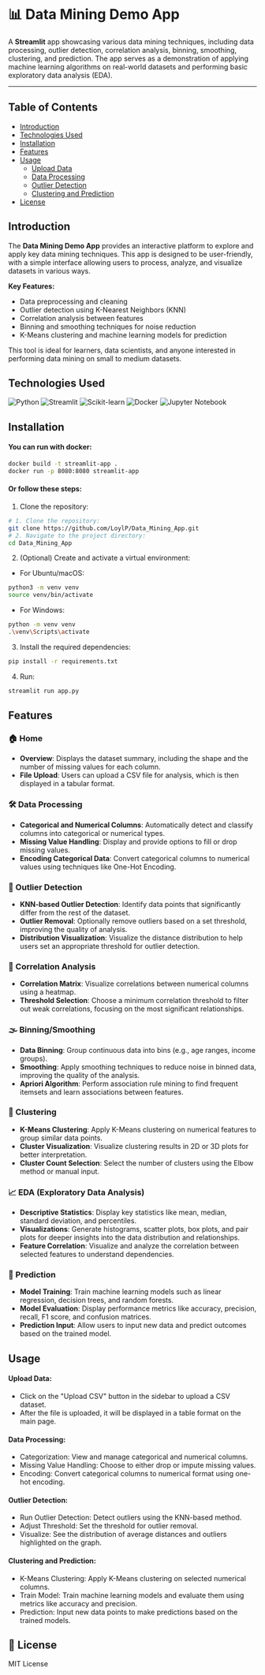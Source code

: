 # 📊 Data Mining Demo App

A **Streamlit** app showcasing various data mining techniques, including data processing, outlier detection, correlation analysis, binning, smoothing, clustering, and prediction. The app serves as a demonstration of applying machine learning algorithms on real-world datasets and performing basic exploratory data analysis (EDA).

---

## Table of Contents

- [Introduction](#introduction)
- [Technologies Used](#technologies-used)
- [Installation](#installation)
- [Features](#features)
- [Usage](#usage)
  - [Upload Data](#upload-data)
  - [Data Processing](#data-processing)
  - [Outlier Detection](#outlier-detection)
  - [Clustering and Prediction](#clustering-and-prediction)
- [License](#license)

## Introduction

The **Data Mining Demo App** provides an interactive platform to explore and apply key data mining techniques. This app is designed to be user-friendly, with a simple interface allowing users to process, analyze, and visualize datasets in various ways. 

**Key Features:**
- Data preprocessing and cleaning
- Outlier detection using K-Nearest Neighbors (KNN)
- Correlation analysis between features
- Binning and smoothing techniques for noise reduction
- K-Means clustering and machine learning models for prediction

This tool is ideal for learners, data scientists, and anyone interested in performing data mining on small to medium datasets.

## Technologies Used

![Python](https://img.shields.io/badge/python-3670A0?style=for-the-badge&logo=python&logoColor=ffdd54)
![Streamlit](https://img.shields.io/badge/Streamlit-0A0A0A?style=for-the-badge&logo=streamlit&logoColor=white) 
![Scikit-learn](https://img.shields.io/badge/Scikit--learn-F7931E?style=for-the-badge&logo=scikit-learn&logoColor=white)
![Docker](https://img.shields.io/badge/Docker-2496ED?style=for-the-badge&logo=docker&logoColor=white) 
![Jupyter Notebook](https://img.shields.io/badge/Jupyter-%23FA0F00.svg?style=for-the-badge&logo=jupyter&logoColor=white) 

## Installation
#### You can run with docker: 
```bash
docker build -t streamlit-app .
docker run -p 8080:8080 streamlit-app
```
#### Or follow these steps:
1. Clone the repository:
```bash
# 1. Clone the repository:
git clone https://github.com/LoylP/Data_Mining_App.git
# 2. Navigate to the project directory:
cd Data_Mining_App
```
2. (Optional) Create and activate a virtual environment:
 - For Ubuntu/macOS:
```bash
python3 -m venv venv
source venv/bin/activate
```
 - For Windows:
```bash
python -m venv venv
.\venv\Scripts\activate
```
3. Install the required dependencies:
```bash
pip install -r requirements.txt
```  
4. Run:
```bash
streamlit run app.py
```

## Features

### 🏠 Home

- **Overview**: Displays the dataset summary, including the shape and the number of missing values for each column.
- **File Upload**: Users can upload a CSV file for analysis, which is then displayed in a tabular format.

### 🛠 Data Processing

- **Categorical and Numerical Columns**: Automatically detect and classify columns into categorical or numerical types.
- **Missing Value Handling**: Display and provide options to fill or drop missing values.
- **Encoding Categorical Data**: Convert categorical columns to numerical values using techniques like One-Hot Encoding.

### 🚫 Outlier Detection

- **KNN-based Outlier Detection**: Identify data points that significantly differ from the rest of the dataset.
- **Outlier Removal**: Optionally remove outliers based on a set threshold, improving the quality of analysis.
- **Distribution Visualization**: Visualize the distance distribution to help users set an appropriate threshold for outlier detection.

### 🔗 Correlation Analysis

- **Correlation Matrix**: Visualize correlations between numerical columns using a heatmap.
- **Threshold Selection**: Choose a minimum correlation threshold to filter out weak correlations, focusing on the most significant relationships.

### 🌫 Binning/Smoothing

- **Data Binning**: Group continuous data into bins (e.g., age ranges, income groups).
- **Smoothing**: Apply smoothing techniques to reduce noise in binned data, improving the quality of the analysis.
- **Apriori Algorithm**: Perform association rule mining to find frequent itemsets and learn associations between features.

### 🚀 Clustering

- **K-Means Clustering**: Apply K-Means clustering on numerical features to group similar data points.
- **Cluster Visualization**: Visualize clustering results in 2D or 3D plots for better interpretation.
- **Cluster Count Selection**: Select the number of clusters using the Elbow method or manual input.

### 📈 EDA (Exploratory Data Analysis)

- **Descriptive Statistics**: Display key statistics like mean, median, standard deviation, and percentiles.
- **Visualizations**: Generate histograms, scatter plots, box plots, and pair plots for deeper insights into the data distribution and relationships.
- **Feature Correlation**: Visualize and analyze the correlation between selected features to understand dependencies.

### 🔎 Prediction

- **Model Training**: Train machine learning models such as linear regression, decision trees, and random forests.
- **Model Evaluation**: Display performance metrics like accuracy, precision, recall, F1 score, and confusion matrices.
- **Prediction Input**: Allow users to input new data and predict outcomes based on the trained model.

## Usage
#### Upload Data:
- Click on the "Upload CSV" button in the sidebar to upload a CSV dataset.
- After the file is uploaded, it will be displayed in a table format on the main page.
#### Data Processing:
- Categorization: View and manage categorical and numerical columns.
- Missing Value Handling: Choose to either drop or impute missing values.
- Encoding: Convert categorical columns to numerical format using one-hot encoding.
#### Outlier Detection:
- Run Outlier Detection: Detect outliers using the KNN-based method.
- Adjust Threshold: Set the threshold for outlier removal.
- Visualize: See the distribution of average distances and outliers highlighted on the graph.
#### Clustering and Prediction:
- K-Means Clustering: Apply K-Means clustering on selected numerical columns.
- Train Model: Train machine learning models and evaluate them using metrics like accuracy and precision.
- Prediction: Input new data points to make predictions based on the trained models.

## 📄 License
MIT License
